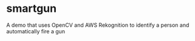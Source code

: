 # smartgun
A demo that uses OpenCV and AWS Rekognition to identify a person and automatically fire a gun 
